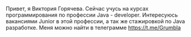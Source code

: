 Привет, я Виктория Горячева.
Сейчас учусь на курсах программирования по профессии Java - developer.
Интересуюсь вакансиями Junior  в этой профессии, а так же стажировкой по Java разработке.
Меня можно найти в телеграмме  https://t.me/Grumbla
